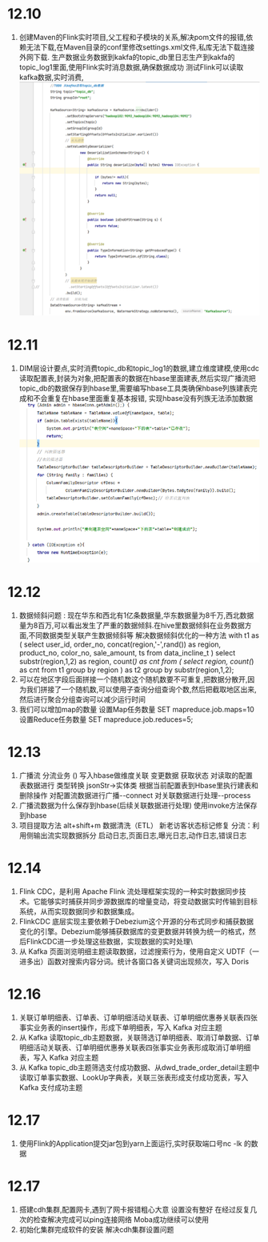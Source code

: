 # 12.10

1. 创建Maven的Flink实时项目,父工程和子模块的关系,解决pom文件的报错,依赖无法下载,在Maven目录的conf里修改settings.xml文件,私库无法下载连接外网下载.
生产数据业务数据到kakfa的topic_db里日志生产到kakfa的topic_log1里面,使用Flink实时消息数据,确保数据成功
测试Flink可以读取kafka数据,实时消费,
![img_1.png](img_1.png)
# 12.11

1. DIM层设计要点,实时消费topic_db和topic_log1的数据,建立维度建模,使用cdc读取配置表,封装为对象,把配置表的数据在hbase里面建表,然后实现广播流把topic_db的数据保存到hbase里,需要编写hbase工具类确保hbase列族建表完成和不会重复在hbase里面重复基本报错,
实现hbase没有列族无法添加数据
![img.png](img.png)

# 12.12

1. 数据倾斜问题 : 现在华东和西北有1亿条数据量,华东数据量为8千万,西北数据量为8百万,可以看出发生了严重的数据倾斜.在hive里数据倾斜在业务数据方面,不同数据类型关联产生数据倾斜等
   解决数据倾斜优化的一种方法
   with t1 as (
   select user_id,
   order_no,
   concat(region,'-',rand()) as  region,
   product_no,
   color_no,
   sale_amount,
   ts
   from data_incline_t
   )
   select substr(region,1,2) as region,
   count(*) as cnt
   from (
   select region,
   count(*) as cnt
   from t1
   group by region
   ) as t2
   group by substr(region,1,2);
2. 可以在地区字段后面拼接一个随机数这个随机数要不可重复,把数据分散开,因为我们拼接了一个随机数,可以使用子查询分组查询个数,然后把截取地区出来,然后进行聚合分组查询可以减少运行时间
3. 我们可以增加map的数量 设置Map任务数量 SET mapreduce.job.maps=10  设置Reduce任务数量 SET mapreduce.job.reduces=5;


# 12.13

1. 广播流 分流业务 ()  写入hbase做维度关联 变更数据 获取状态  对读取的配置表数据进行 类型转换  jsonStr->实体类  根据当前配置表到Hbase里执行建表和删除操作 对配置流数据进行广播--connect  对关联数据进行处理--process 
2. 广播流数据为什么保存到hbase(后续关联数据进行处理)    使用invoke方法保存到hbase  
3. 项目提取方法  alt+shift+m 数据清洗（ETL）  新老访客状态标记修复  分流：利用侧输出流实现数据拆分  启动日志,页面日志,曝光日志,动作日志,错误日志


# 12.14

1. Flink CDC，是利用 Apache Flink 流处理框架实现的一种实时数据同步技术。它能够实时捕获并同步源数据库的增量变动，将变动数据实时传输到目标系统，从而实现数据同步和数据集成。
2. FlinkCDC 底层实现主要依赖于Debezium这个开源的分布式同步和捕获数据变化的引擎。Debezium能够捕获数据库的变更数据并转换为统一的格式，然后FlinkCDC进一步处理这些数据，实现数据的实时处理\
3. 从 Kafka 页面浏览明细主题读取数据，过滤搜索行为，使用自定义 UDTF（一进多出）函数对搜索内容分词。统计各窗口各关键词出现频次，写入 Doris

# 12.16

1. 关联订单明细表、订单表、订单明细活动关联表、订单明细优惠券关联表四张事实业务表的insert操作，形成下单明细表，写入 Kafka 对应主题
2. 从 Kafka 读取topic_db主题数据，关联筛选订单明细表、取消订单数据、订单明细活动关联表、订单明细优惠券关联表四张事实业务表形成取消订单明细表，写入 Kafka 对应主题
3. 从 Kafka topic_db主题筛选支付成功数据、从dwd_trade_order_detail主题中读取订单事实数据、LookUp字典表，关联三张表形成支付成功宽表，写入 Kafka 支付成功主题

# 12.17
1. 使用Flink的Application提交jar包到yarn上面运行,实时获取端口号nc -lk 的数据

# 12.17
1. 搭建cdh集群,配置网卡,遇到了网卡报错粗心大意 设置没有整好 在经过反复几次的检查解决完成可以ping连接网络 Moba成功继续可以使用
2.  初始化集群完成软件的安装  解决cdh集群设置问题
